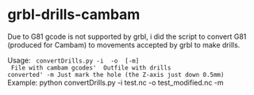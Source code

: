 grbl-drills-cambam
==================

<p>Due to G81 gcode  is not supported by grbl, i did the script to convert G81 (produced for Cambam) to movements accepted by grbl to make drills.</p>

Usage:
<code>
convertDrills.py -i <inputfile> -o <outputfile> [-m]
<inputfile> File with cambam gcodes'
<outputfile> Outfile with drills converted'
-m Just mark the hole (the Z-axis just down 0.5mm)
</code>
Example:
python convertDrills.py -i test.nc -o test_modified.nc -m
